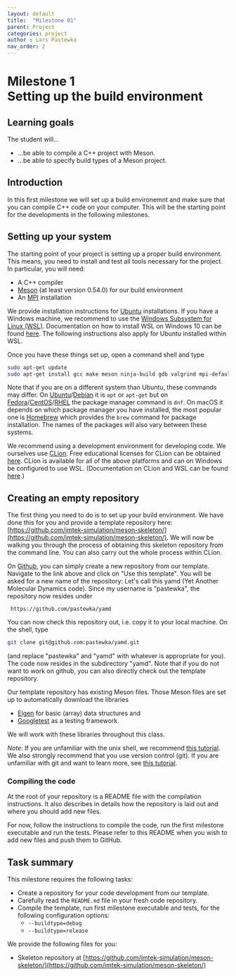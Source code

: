 ```yaml
---
layout: default
title:  "Milestone 01"
parent: Project
categories: project
author : Lars Pastewka
nav_order: 2
---
```


# Milestone 1 <br/> Setting up the build environment

## Learning goals

The student will...
* ...be able to compile a C++ project with Meson.
* ...be able to specify build types of a Meson project.

## Introduction

In this first milestone we will set up a build environemnt and make sure
that you can compile C++ code on your computer. This will be the starting
point for the developments in the following milestones.

## Setting up your system

The starting point of your project is setting up a proper build environment.
This means, you need to install and test all tools necessary for the project.
In particular, you will need:
* A C++ compiler
* [Meson](https://mesonbuild.com) (at least version 0.54.0) for our build environment
* An [MPI](https://en.wikipedia.org/wiki/Message_Passing_Interface) installation

We provide installation instructions for [Ubuntu](https://ubuntu.com/)
installations. If you have a Windows machine, we recommend to use
the [Windows Subsystem for Linux (WSL)](https://en.wikipedia.org/wiki/Windows_Subsystem_for_Linux).
Documentation on how to install WSL on Windows 10 can be found
[here](https://docs.microsoft.com/en-us/windows/wsl/install-win10). The following
instructions also apply for Ubuntu installed within WSL.

Once you have these things set up, open a command shell and type
```bash
sudo apt-get update
sudo apt-get install gcc make meson ninja-build gdb valgrind mpi-default-dev
```
Note that if you are on a different system than Ubuntu, these commands may differ.
On [Ubuntu](https://ubuntu.com/)/[Debian](https://www.debian.org/) it is `apt` or `apt-get`
but on [Fedora](https://getfedora.org/)/[CentOS](https://www.centos.org/)/[RHEL](https://www.redhat.com/en/technologies/linux-platforms/enterprise-linux)
the package manager command is `dnf`. On macOS it depends on which package manager you have installed, the
most popular one is [Homebrew](https://brew.sh/) which provides the `brew` command for
package installation. The names of the packages will also vary between these systems.

We recommend using a development environment for developing code. We
ourselves use [CLion](https://www.jetbrains.com/clion/). Free educational
licenses for CLion can be obtained [here](https://www.jetbrains.com/community/education/).
CLion is available for all of the above platforms and can on Windows be configured
to use WSL. (Documentation on CLion and WSL can be found [here](https://www.jetbrains.com/help/clion/how-to-use-wsl-development-environment-in-product.html).)

## Creating an empty repository

The first thing you need to do is to set up your build environment. We have
done this for you and provide a template repository here:
[https://github.com/imtek-simulation/meson-skeleton/](https://github.com/imtek-simulation/meson-skeleton/).
We will now be walking you through the process of obtaining this skeleton repository
from the command line. You can also carry out the whole process within CLion.

On [Github](github.com), you can simply create a new repository from our template. Navigate to
the link above and click on "Use this template". You will be asked for a new name of
the repository: Let's call this yamd (Yet Another Molecular Dynamics code). Since my
username is "pastewka", the repository now resides under

     https://github.com/pastewka/yamd

You can now check this repository out, i.e. copy it to your local machine. On the shell,
type
```bash
git clone git@github.com:pastewka/yamd.git
```
(and replace "pastewka" and "yamd" with whatever is appropriate for you). The
code now resides in the subdirectory "yamd". Note that if you do not want to work
on github, you can also directly check out the template repository.

Our template repository has existing Meson files. Those Meson files are set up
to automatically download the libraries

* [Eigen](https://eigen.tuxfamily.org/) for basic (array) data structures and
* [Googletest](https://github.com/google/googletest) as a testing framework.

We will work with these libraries throughout this class.

_Note_: If you are unfamiliar with the unix shell, we recommend
[this tutorial](https://swcarpentry.github.io/shell-novice/). We also strongly
recommend that you use version control (git). If you are unfamiliar with git
and want to learn more, see
[this tutorial](https://swcarpentry.github.io/git-novice/).

### Compiling the code

At the root of your repository is a README file with the compilation
instructions. It also describes in details how the repository is laid out and
where you should add new files.

For now, follow the instructions to compile the code, run the first milestone
executable and run the tests. Please refer to this README when you wish to add
new files and push them to GitHub.

## Task summary

This milestone requires the following tasks:

* Create a repository for your code development from our template.
* Carefully read the `README.md` file in your fresh code repository.
* Compile the template, run first milestone executable and tests, for the
  following configuration options:
  - `--buildtype=debug`
  - `--buildtype=release`

We provide the following files for you:

* Skeleton repository at [https://github.com/imtek-simulation/meson-skeleton/](https://github.com/imtek-simulation/meson-skeleton/)
